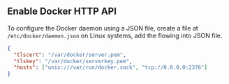 ## Enable Docker HTTP API

To configure the Docker daemon using a JSON file, 
create a file at `/etc/docker/daemon.json` on Linux systems, 
add the flowing into JSON file.

```json
{
  "tlscert": "/var/docker/server.pem",
  "tlskey": "/var/docker/serverkey.pem",
  "hosts": ["unix:///var/run/docker.sock", "tcp://0.0.0.0:2376"]
}
```